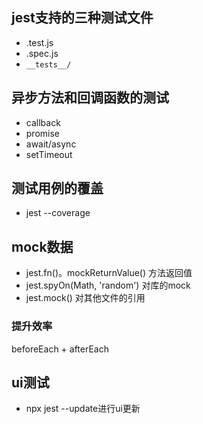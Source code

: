 ## jest支持的三种测试文件
- .test.js
- .spec.js
- `__tests__/`

## 异步方法和回调函数的测试
- callback
- promise
- await/async
- setTimeout

## 测试用例的覆盖
- jest --coverage

## mock数据
- jest.fn()。mockReturnValue() 方法返回值
- jest.spyOn(Math, 'random') 对库的mock
- jest.mock() 对其他文件的引用

### 提升效率
beforeEach + afterEach

## ui测试
- npx jest --update进行ui更新
